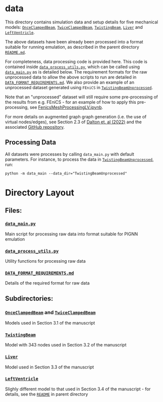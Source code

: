 # data

This directory contains simulation data and setup details for five mechanical models: [``OnceClampedBeam``](OnceClampedBeam), [``TwiceClampedBeam``](TwiceClampedBeam), [``TwistingBeam``](TwistingBeam), [``Liver``](Liver) and [``LeftVentricle``](LeftVentricle).

The above datasets have been already been processed into a format suitable for running emulation, as described in the parent directory [``README.md``](/README.md).

For completeness, data processing code is provided here. This code is contained inside [``data_process_utils.py``](data_process_utils.py), which can be called using [``data_main.py``](data_main.py) as is detailed below. The requirement formats for the raw unprocessed data to allow the above scripts to run are detailed in [``DATA_FORMAT_REQUIREMENTS.md``](DATA_FORMAT_REQUIREMENTS.md). We also provide an example of an unprocessed dataset generated using ``FEniCS`` in [``TwistingBeamUnprocessed``](TwistingBeamUnprocessed).

Note that an "unprocessed" dataset will still require some pre-processing of the results from e.g. FEniCS - for an example of how to apply this pre-processing, see [FenicsMeshProcessingLV.ipynb](fenicsMeshProcessing/FenicsMeshProcessingLV.ipynb).

For more details on augmented graph graph generation (i.e. the use of virtual nodes/edges), see Section 2.3 of [Dalton et. al (2022)](https://doi.org/10.1016/j.cma.2022.115645) and the associated [GitHub repository](https://github.com/dodaltuin/passive-lv-gnn-emul).

## Processing Data

All datasets were processes by calling ``data_main.py`` with default parameters. For instance, to process the data in [``TwistingBeamUnprocessed``](TwistingBeamUnprocessed), run:

```
python -m data_main --data_dir="TwistingBeamUnprocessed"
```


# Directory Layout

## Files:

### [``data_main.py``](data_main.py)

Main script for processing raw data into format suitable for PIGNN emulation

### [``data_process_utils.py``](data_process_utils.py)

Utility functions for processing raw data

### [``DATA_FORMAT_REQUIREMENTS.md``](DATA_FORMAT_REQUIREMENTS.md)

Details of the required format for raw data

## Subdirectories:


### [``OnceClampedBeam``](OnceClampedBeam) and [``TwiceClampedBeam``](TwiceClampedBeam)

Models used in Section 3.1 of the manuscript

### [``TwistingBeam``](TwistingBeam) 

Model with 343 nodes used in Section 3.2 of the manuscript

### [``Liver``](Liver)

Model used in Section 3.3 of the manuscript

### [``LeftVentricle``](LeftVentricle)

Slighly different model to that used in Section 3.4 of the manuscript - for details, see the [``README``](/README) in parent directory


